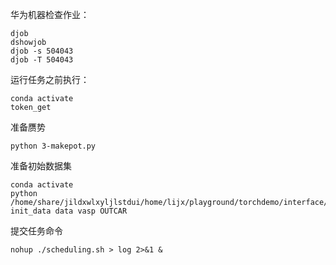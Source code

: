 华为机器检查作业：
```shell
djob
dshowjob
djob -s 504043
djob -T 504043
```

运行任务之前执行：
```shell
conda activate
token_get
```

准备赝势
```shell
python 3-makepot.py
```

准备初始数据集
```shell
conda activate
python /home/share/jildxwlxyljlstdui/home/lijx/playground/torchdemo/interface/calypso2/resource/convert/recycling.py init_data data vasp OUTCAR
```

提交任务命令
```shell
nohup ./scheduling.sh > log 2>&1 &
```

